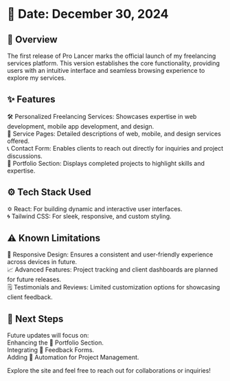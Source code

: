 # **📅 Date: December 30, 2024**
## **🌟 Overview**
The first release of Pro Lancer marks the official launch of my freelancing services platform. This version establishes the core functionality, providing users with an intuitive interface and seamless browsing experience to explore my services.

## **✨ Features**
🛠️ Personalized Freelancing Services: Showcases expertise in web development, mobile app development, and design. <br>
📄 Service Pages: Detailed descriptions of web, mobile, and design services offered. <br>
📞 Contact Form: Enables clients to reach out directly for inquiries and project discussions. <br>
🎨 Portfolio Section: Displays completed projects to highlight skills and expertise. 

## **⚙️ Tech Stack Used**
✡️ React: For building dynamic and interactive user interfaces. <br>
🌀 Tailwind CSS: For sleek, responsive, and custom styling.

## **⚠️ Known Limitations**
📱 Responsive Design: Ensures a consistent and user-friendly experience across devices in future.<br>
📈 Advanced Features: Project tracking and client dashboards are planned for future releases.<br>
🗒️ Testimonials and Reviews: Limited customization options for showcasing client feedback.

## **🚀 Next Steps**
Future updates will focus on:<br>
Enhancing the 🎨 Portfolio Section.<br>
Integrating 📝 Feedback Forms.<br>
Adding 🤖 Automation for Project Management.<br>

Explore the site and feel free to reach out for collaborations or inquiries!
